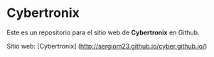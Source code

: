 # Cybertronix
Este es un repositorio para el sitio web de **Cybertronix** en Github.

Sitio web:  [Cybertronix] (http://sergiom23.github.io/cyber.github.io/)
